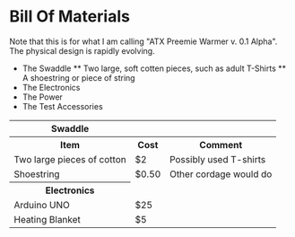 # Bill Of Materials

Note that this is for what I am calling "ATX Preemie Warmer v. 0.1 Alpha".  The physical design is rapidly evolving.

* The Swaddle
** Two large, soft cotten pieces, such as adult T-Shirts
** A shoestring or piece of string
* The Electronics
* The Power
* The Test Accessories

<table style="width:100%">
<tr>
    <th>Swaddle</th>
  </tr>
  <tr>
    <th>Item</th>
    <th>Cost</th> 
    <th>Comment</th>
  </tr>
  <tr>
    <td>Two large pieces of cotton</td>
    <td>$2</td> 
    <td>Possibly used T-shirts</td>
  </tr>
  <tr>
    <td>Shoestring</td>
    <td>$0.50</td> 
    <td>Other cordage would do</td>
  </tr>
  <tr>
    <th>Electronics</th>
  </tr>
  <tr>
    <td>Arduino UNO</td>
    <td>$25</td> 
    <td></td>
  </tr>
  <tr>
    <td>Heating Blanket</td>
    <td>$5</td> 
    <td></td>
  </tr>
</table>

